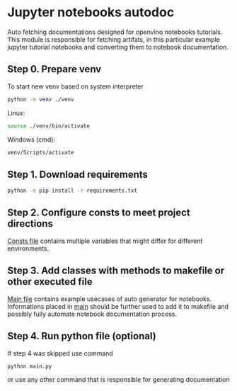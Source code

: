 # Jupyter notebooks autodoc

Auto fetching documentations designed for openvino notebooks tutorials.
This module is responsible for fetching artifats, in this particular example jupyter tutorial notebooks and converting them to notebook documentation.

## Step 0. Prepare venv

To start new venv based on system interpreter

``` bash
python -m venv ./venv
```

Linux:

``` bash
source ./venv/bin/activate
```

Windows (cmd):

``` bash
venv/Scripts/activate
```

## Step 1. Download requirements

``` bash
python -m pip install -r requirements.txt
```

## Step 2. Configure consts to meet project directions

[Consts file](consts.py) contains multiple variables that might differ for different environments.

## Step 3. Add classes with methods to makefile or other executed file

[Main file](main.py) contains example usecases of auto generator for notebooks. Informations placed in [main](main.py) should be further used to add it to makefile and possibly fully automate notebook documentation process.

## Step 4. Run python file (optional)

If step 4 was skipped use command

``` bash
python main.py
```

or use any other command that is responsible for generating documentation
